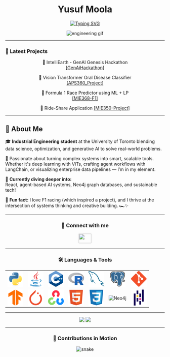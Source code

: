 <h1 align="center">Yusuf Moola</h1>

<div align="center">
  <a href="https://github.com/ymoola" style="display: inline-block;">
    <img src="https://readme-typing-svg.demolab.com?font=Fira+Code&weight=700&duration=4000&pause=1000&color=36BCF7&center=true&vCenter=true&width=600&lines=Industrial+Engineering+@+UofT;AI+Enthusiast+%7C+Optimization+Nerd" alt="Typing SVG">
  </a>
</div>

<p align="center">
  <img src="https://media.giphy.com/media/L8K62iTDkzGX6/giphy.gif" alt="engineering gif" />
</p>

---

### 🚀 Latest Projects
<div align="center">

🔹 IntelliEarth - GenAI Genesis Hackathon  
<a href="https://github.com/ymoola/GenAiHackathon" target="_blank">[GenAiHackathon]</a>

🔹 Vision Transformer Oral Disease Classifier  
<a href="https://github.com/ymoola/APS360_Project" target="_blank">[APS360_Project]</a>

🔹 Formula 1 Race Predictor using ML + LP  
<a href="https://github.com/ymoola/MIE368-F1" target="_blank">[MIE368-F1]</a>

🔹 Ride-Share Application 
<a href="https://github.com/ymoola/MIE350-Project" target="_blank">[MIE350-Project]</a>

</div>

---

## 💫 About Me

🎓 **Industrial Engineering student** at the University of Toronto blending data science, optimization, and generative AI to solve real-world problems.

🧠 Passionate about turning complex systems into smart, scalable tools. Whether it's deep learning with ViTs, crafting agent workflows with LangChain, or visualizing enterprise data pipelines — I’m in my element.

🌱 **Currently diving deeper into:**  
React, agent-based AI systems, Neo4j graph databases, and sustainable tech!

🧩 **Fun fact:** I love F1 racing (which inspired a project), and I thrive at the intersection of systems thinking and creative building. 🏎️✨

---

<h3 align="center">🔗 Connect with me</h3>
<p align="center">
  <a href="https://www.linkedin.com/in/yusuf-moola-853301189/" target="blank">
    <img src="https://raw.githubusercontent.com/rahuldkjain/github-profile-readme-generator/master/src/images/icons/Social/linked-in-alt.svg" height="30" width="40" />
  </a>
</p>

---

<h3 align="center">🛠️ Languages & Tools</h3>

<div align="center">
  <table>
    <tr align="center">
      <td><img src="https://raw.githubusercontent.com/devicons/devicon/master/icons/python/python-original.svg" width="50" alt="Python"/></td>
      <td><img src="https://raw.githubusercontent.com/devicons/devicon/master/icons/java/java-original.svg" width="50" alt="Java"/></td>
      <td><img src="https://raw.githubusercontent.com/devicons/devicon/master/icons/cplusplus/cplusplus-original.svg" width="50" alt="C++"/></td>
      <td><img src="https://raw.githubusercontent.com/devicons/devicon/master/icons/r/r-original.svg" width="50" alt="R"/></td>
      <td><img src="https://raw.githubusercontent.com/devicons/devicon/master/icons/mysql/mysql-original.svg" width="50" alt="MySQL"/></td>
      <td><img src="https://raw.githubusercontent.com/devicons/devicon/master/icons/postgresql/postgresql-original.svg" width="50" alt="PostgreSQL"/></td>
      <td><img src="https://raw.githubusercontent.com/devicons/devicon/master/icons/git/git-original.svg" width="50" alt="Git"/></td>
    </tr>
    <tr align="center">
      <td><img src="https://raw.githubusercontent.com/devicons/devicon/master/icons/tensorflow/tensorflow-original.svg" width="50" alt="TensorFlow"/></td>
      <td><img src="https://raw.githubusercontent.com/devicons/devicon/master/icons/pytorch/pytorch-original.svg" width="50" alt="PyTorch"/></td>
      <td><img src="https://raw.githubusercontent.com/devicons/devicon/master/icons/opencv/opencv-original.svg" width="50" alt="OpenCV"/></td>
      <td><img src="https://raw.githubusercontent.com/devicons/devicon/master/icons/html5/html5-original.svg" width="50" alt="HTML"/></td>
      <td><img src="https://raw.githubusercontent.com/devicons/devicon/master/icons/css3/css3-original.svg" width="50" alt="CSS"/></td>
      <td><img src="https://www.vectorlogo.zone/logos/neo4j/neo4j-icon.svg" width="50" alt="Neo4j"/></td>
      <td><img src="https://raw.githubusercontent.com/devicons/devicon/master/icons/pandas/pandas-original.svg" width="50" alt="Pandas"/>
    </tr>
  </table>
</div>

---

<p align="center">
  <img src="https://github-readme-stats.vercel.app/api/top-langs/?username=ymoola&layout=compact&theme=radical" width="420px" />
  <img src="https://github-readme-stats.vercel.app/api?username=ymoola&show_icons=true&theme=radical" width="420px" />
</p>

---

<div align="center">
  <h3>🐍 Contributions in Motion</h3>
  <picture>
    <source media="(prefers-color-scheme: dark)" srcset="https://raw.githubusercontent.com/ymoola/ymoola/output/github-contribution-grid-snake-dark.svg" />
    <source media="(prefers-color-scheme: light)" srcset="https://raw.githubusercontent.com/ymoola/ymoola/output/github-contribution-grid-snake.svg" />
    <img alt="snake" src="https://raw.githubusercontent.com/ymoola/ymoola/output/github-contribution-grid-snake.svg" />
  </picture>
</div>
